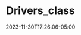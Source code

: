 ---
weight: 999
title: "Drivers_class"
description: ""
icon: "article"
date: "2023-11-30T17:26:06-05:00"
lastmod: "2023-11-30T17:26:06-05:00"
draft: true
toc: true
---